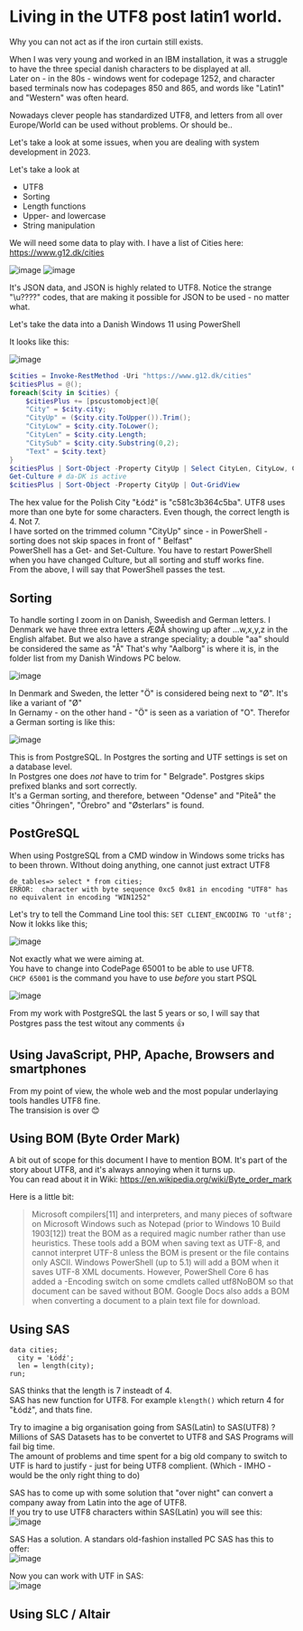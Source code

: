 # Living in the UTF8 post latin1 world.
Why you can not act as if the iron curtain still exists.

When I was very young and worked in an IBM installation, it was a struggle to have the three special danish characters to be displayed at all.  
Later on - in the 80s - windows went for codepage 1252, and character based terminals now has codepages 850 and 865, and words like "Latin1" and "Western" was often heard.

Nowadays clever people has standardized UTF8, and letters from all over Europe/World can be used without problems. Or should be..

Let's take a look at some issues, when you are dealing with system development in 2023.

Let's take a look at
- UTF8
- Sorting
- Length functions
- Upper- and lowercase
- String manipulation

We will need some data to play with. I have a list of Cities here: https://www.g12.dk/cities

![image](https://github.com/ThorkilG12/Living-in-the-UTF8-post-latin1-world/assets/12120277/6556f4c9-7640-4ffc-915a-98fbe1f118b8)
![image](https://github.com/ThorkilG12/Living-in-the-UTF8-post-latin1-world/assets/12120277/ec7528a5-e55d-4445-b865-5b10ee57c261)

It's JSON data, and JSON is highly related to UTF8. Notice the strange "\u????" codes, that are making it possible for JSON to be used - no matter what.

Let's take the data into a Danish Windows 11 using PowerShell

It looks like this:

![image](https://github.com/ThorkilG12/Living-in-the-UTF8-post-latin1-world/assets/12120277/58ef45fc-1299-4a8c-93db-4925e2ee2590)

``` PowerShell
$cities = Invoke-RestMethod -Uri "https://www.g12.dk/cities"
$citiesPlus = @();
foreach($city in $cities) {
    $citiesPlus += [pscustomobject]@{
    "City" = $city.city; 
    "CityUp" = ($city.city.ToUpper()).Trim(); 
    "CityLow" = $city.city.ToLower(); 
    "CityLen" = $city.city.Length; 
    "CitySub" = $city.city.Substring(0,2); 
    "Text" = $city.text}
}
$citiesPlus | Sort-Object -Property CityUp | Select CityLen, CityLow, CityUp, CitySub
Get-Culture # da-DK is active
$citiesPlus | Sort-Object -Property CityUp | Out-GridView
``` 
The hex value for the Polish City "Łódź" is "c581c3b364c5ba". UTF8 uses more than one byte for some characters. Even though, the correct length is 4. Not 7.  
I have sorted on the trimmed column "CityUp" since - in PowerShell - sorting does not skip spaces in front of " Belfast"  
PowerShell has a Get- and Set-Culture. You have to restart PowerShell when you have changed Culture, but all sorting and stuff works fine.  
From the above, I will say that PowerShell passes the test.
## Sorting
To handle sorting I zoom in on Danish, Sweedish and German letters.
I Denmark we have three extra letters ÆØÅ showing up after ...w,x,y,z in the English alfabet. But we also have a strange speciality; a double "aa" should be considered the same as "Å"
That's why "Aalborg" is where it is, in the folder list from my Danish Windows PC below.

![image](https://github.com/ThorkilG12/Living-in-the-UTF8-post-latin1-world/assets/12120277/c8943469-58c0-461e-b196-b3720eb414de)

In Denmark and Sweden, the letter "Ö" is considered being next to "Ø". It's like a variant of "Ø"  
In Gernamy - on the other hand - "Ö" is seen as a variation of "O". Therefor a German sorting is like this:

![image](https://github.com/ThorkilG12/Living-in-the-UTF8-post-latin1-world/assets/12120277/97b23935-a5df-472b-b38e-ab6fa13ce3e9)

This is from PostgreSQL. In Postgres the sorting and UTF settings is set on a database level.  
In Postgres one does *not* have to trim for " Belgrade". Postgres skips prefixed blanks and sort correctly.  
It's a German sorting, and therefore, between "Odense" and "Piteå" the cities "Öhringen", "Örebro" and "Østerlars" is found.

## PostGreSQL
When using PostgreSQL from a CMD window in Windows some tricks has to been thrown.
WIthout doing anything, one cannot just extract UTF8
``` CMD
de_tables=> select * from cities;
ERROR:  character with byte sequence 0xc5 0x81 in encoding "UTF8" has no equivalent in encoding "WIN1252"
```
Let's try to tell the Command Line tool this: `SET CLIENT_ENCODING TO 'utf8';`
Now it lokks like this;

![image](https://github.com/ThorkilG12/Living-in-the-UTF8-post-latin1-world/assets/12120277/236074f7-d9b9-4b15-9cfb-669623186946)

Not exactly what we were aiming at.  
You have to change into CodePage 65001 to be able to use UFT8.  
`CHCP 65001` is the command you have to use *before* you start PSQL

![image](https://github.com/ThorkilG12/Living-in-the-UTF8-post-latin1-world/assets/12120277/347dee85-efa1-44f3-ab17-75bb21051d04)

From my work with PostgreSQL the last 5 years or so, I will say that Postgres pass the test witout any comments 👍

## Using JavaScript, PHP, Apache, Browsers and smartphones
From my point of view, the whole web and the most popular underlaying tools handles UTF8 fine.  
The transision is over 😊

## Using BOM (Byte Order Mark)
A bit out of scope for this document I have to mention BOM. It's part of the story about UTF8, and it's always annoying when it turns up.  
You can read about it in Wiki: https://en.wikipedia.org/wiki/Byte_order_mark  

Here is a little bit:
> Microsoft compilers[11] and interpreters, and many pieces of software on Microsoft Windows such as Notepad (prior to Windows 10 Build 1903[12]) treat the BOM as a required magic number rather than use heuristics. These tools add a BOM when saving text as UTF-8, and cannot interpret UTF-8 unless the BOM is present or the file contains only ASCII. Windows PowerShell (up to 5.1) will add a BOM when it saves UTF-8 XML documents. However, PowerShell Core 6 has added a -Encoding switch on some cmdlets called utf8NoBOM so that document can be saved without BOM. Google Docs also adds a BOM when converting a document to a plain text file for download. 

## Using SAS 
``` sas
data cities;
  city = 'Łódź';
  len = length(city);
run;
```
SAS thinks that the length is 7 insteadt of 4.  
SAS has new function for UTF8. For example `klength()` which return 4 for "Łódź", and thats fine.  

Try to imagine a big organisation going from SAS(Latin) to SAS(UTF8) ?  
Millions of SAS Datasets has to be convertet to UTF8 and SAS Programs will fail big time.  
The amount of problems and time spent for a big old company to switch to UTF is hard to justify - just for being UTF8 complient. (Which - IMHO - would be the only right thing to do)  

SAS has to come up with some solution that "over night" can convert a company away from Latin into the age of UTF8.  
If you try to use UTF8 characters within SAS(Latin) you will see this:  
![image](https://github.com/ThorkilG12/Living-in-the-UTF8-post-latin1-world/assets/12120277/84790cab-c7a0-4d0f-bafc-5f0fc54941e4)

SAS Has a solution. A standars old-fashion installed PC SAS has this to offer:  
![image](https://github.com/ThorkilG12/Living-in-the-UTF8-post-latin1-world/assets/12120277/e4cdf500-c0e8-449e-9447-cd24b5d86e3e)

Now you can work with UTF in SAS:  
![image](https://github.com/ThorkilG12/Living-in-the-UTF8-post-latin1-world/assets/12120277/2cdc419c-0dde-42d6-a4ce-0d0982ffddb9)

## Using SLC / Altair
